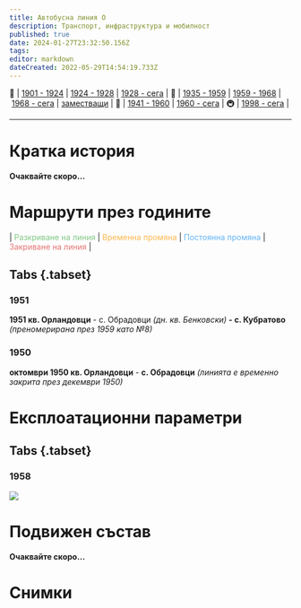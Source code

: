 ```yaml
---
title: Автобусна линия О
description: Транспорт, инфраструктура и мобилност
published: true
date: 2024-01-27T23:32:50.156Z
tags: 
editor: markdown
dateCreated: 2022-05-29T14:54:19.733Z
---
```


🚋 | [1901 - 1924](/bg/public-transport/tram-routes-1901-1924) | [1924 - 1928](/bg/public-transport/tram-routes-1924-1928) | [1928 - сега](/bg/public-transport/tram-routes-1928-sega) | 🚌 | [1935 - 1959](/bg/public-transport/bus-routes-1935-1959) | [1959 - 1968](/bg/public-transport/bus-routes-1959-1968) | [1968 - сега](/bg/public-transport/bus-routes-1968-sega) | [заместващи](/bg/public-transport/bus-routes-replacement-services) | 🚎 | [1941 - 1960](/bg/public-transport/trolleybus-routes-1941-1960) | [1960 - сега](/bg/public-transport/trolleybus-routes-1960-sega) | 🚇 | [1998 - сега](/bg/public-transport/metro-routes) |

---

# Кратка история

**Очаквайте скоро…**


# Маршрути през годините
| <span style="color:#81C784">Разкриване на линия</span> | <span style="color:#FFB74D">Временна промяна</span> | <span style="color:#64B5F6">Постоянна промяна</span> | <span style="color:#E57373">Закриване на линия</span> |


## Tabs {.tabset}

### 1951
**1951 кв. Орландовци** \- с. Обрадовци *(дн. кв. Бенковски)* **\- с. Кубратово** *(преномерирана през 1959 като №8)*

### 1950
**октомври 1950 кв. Орландовци** - **с. Обрадовци** *(линията е временно закрита през декември 1950)*



# Експлоатационни параметри

## Tabs {.tabset}
### 1958
<img src="http://46.10.181.183:1518/trinmo/literature/1958-patevoditel/1958-line%d0%9e.jpg">

# **Подвижен състав**

**Очаквайте скоро…**

# Снимки
